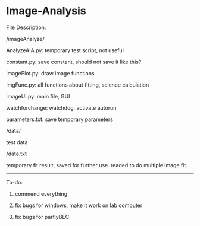 # Image-Analysis

File Description:

/imageAnalyze/

AnalyzeAIA.py: temporary test script, not useful

constant.py: save constant, should not save it like this?

imagePlot.py: draw image functions

imgFunc.py: all functions about fitting, science calculation

imageUI.py: main file, GUI

watchforchange: watchdog, activate autorun

parameters.txt: save temporary parameters

/data/

test data

/data.txt

temporary fit result, saved for further use. readed to do multiple image fit.

-----------------------

To-do:

1. commend everything

2. fix bugs for windows, make it work on lab computer

3. fix bugs for partlyBEC


